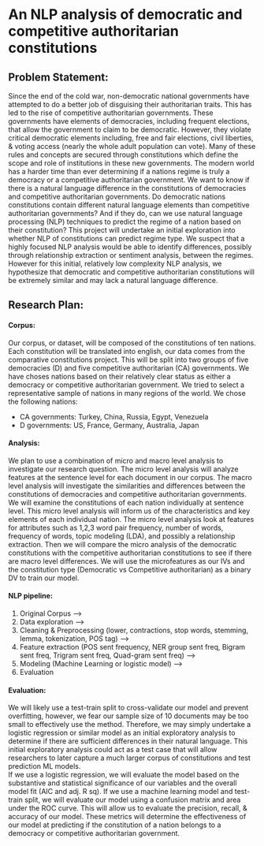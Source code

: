 # An NLP analysis of democratic and competitive authoritarian constitutions

## Problem Statement:
Since the end of the cold war, non-democratic national governments have attempted to do a better job of disguising their authoritarian traits. This has led to the rise of competitive authoritarian governments. These governments have elements of democracies, including frequent elections, that allow the government to claim to be democratic. However, they violate critical democratic elements including, free and fair elections, civil liberties, & voting access (nearly the whole adult population can vote). Many of these rules and concepts are secured through constitutions which define the scope and role of institutions in these new governments. The modern world has a harder time than ever determining if a nations regime is truly a democracy or a competitive authoritarian government. We want to know if there is a natural language difference in the constitutions of democracies and competitive authoritarian governments. Do democratic nations constitutions contain different natural language elements than competitive authoritarian governments? And if they do, can we use natural language processing (NLP) techniques to predict the regime of a nation based on their constitution? This project will undertake an initial exploration into whether NLP of constitutions can predict regime type. We suspect that a highly focused NLP analysis would be able to identify differences, possibly through relationship extraction or sentiment analysis, between the regimes. However for this initial, relatively low complexity NLP analysis, we hypothesize that democratic and competitive authoritarian constitutions will be extremely similar and may lack a natural language difference.

## Research Plan:
#### Corpus:
Our corpus, or dataset, will be composed of the constitutions of ten nations. Each constitution will be translated into english, our data comes from the comparative constitutions project. This will be split into two groups of five democracies (D) and five competitive authoritarian (CA) governments. We have choses nations based on their relatively clear status as either a democracy or competitive authoritarian government. We tried to select a representative sample of nations in many regions of the world. We chose the following nations: 
- CA governments: Turkey, China, Russia, Egypt, Venezuela
-	D governments: US, France, Germany, Australia, Japan

#### Analysis:
We plan to use a combination of micro and macro level analysis to investigate our research question. The micro level analysis will analyze features at the sentence level for each document in our corpus. The macro level analysis will investigate the similarities and differences between the constitutions of democracies and competitive authoritarian governments. 
We will examine the constitutions of each nation individually at sentence level. This micro level analysis will inform us of the characteristics and key elements of each individual nation. The micro level analysis look at features for attributes such as 1,2,3 word pair frequency, number of words, frequency of words, topic modeling (LDA), and possibly a relationship extraction.
Then we will compare the micro analysis of the democratic constitutions with the competitive authoritarian constitutions to see if there are macro level differences. We will use the microfeatures as our IVs and the constitution type (Democratic vs Competitive authoritarian) as a binary DV to train our model. 

#### NLP pipeline:
1. Original Corpus --> 
2. Data exploration --> 
3. Cleaning & Preprocessing (lower, contractions, stop words, stemming, lemma, tokenization, POS tag) -->
4. Feature extraction (POS sent frequency, NER group sent freq, Bigram sent freq, Trigram sent freq, Quad-gram sent freq) -->
5. Modeling (Machine Learning or logistic model) -->
6. Evaluation 

#### Evaluation:
We will likely use a test-train split to cross-validate our model and prevent overfitting, however, we fear our sample size of 10 documents may be too small to effectively use the method. Therefore, we may simply undertake a logistic regression or similar model as an initial exploratory analysis to determine if there are sufficient differences in their natural language. This initial exploratory analysis could act as a test case that will allow researchers to later capture a much larger corpus of constitutions and test prediction ML models.  
If we use a logistic regression, we will evaluate the model based on the substantive and statistical significance of our variables and the overall model fit (AIC and adj. R sq). If we use a machine learning model and test-train split, we will evaluate our model using a confusion matrix and area under the ROC curve. This will allow us to evaluate the precision, recall, & accuracy of our model. These metrics will determine the effectiveness of our model at predicting if the constitution of a nation belongs to a democracy or competitive authoritarian government. 




